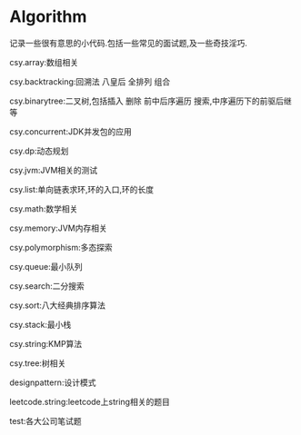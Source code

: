 # Algorithm
记录一些很有意思的小代码.包括一些常见的面试题,及一些奇技淫巧.

csy.array:数组相关

csy.backtracking:回溯法 八皇后 全排列 组合

csy.binarytree:二叉树,包括插入 删除 前中后序遍历 搜索,中序遍历下的前驱后继等

csy.concurrent:JDK并发包的应用

csy.dp:动态规划

csy.jvm:JVM相关的测试

csy.list:单向链表求环,环的入口,环的长度

csy.math:数学相关

csy.memory:JVM内存相关

csy.polymorphism:多态探索

csy.queue:最小队列

csy.search:二分搜索

csy.sort:八大经典排序算法

csy.stack:最小栈

csy.string:KMP算法

csy.tree:树相关


designpattern:设计模式

leetcode.string:leetcode上string相关的题目

test:各大公司笔试题
